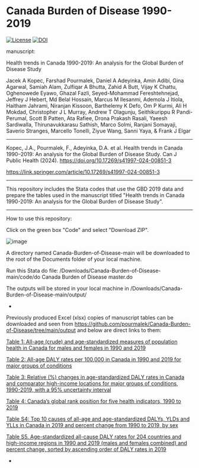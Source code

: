 # Canada Burden of Disease 1990-2019

[![License](https://img.shields.io/badge/License-Apache%202.0-blue.svg)](https://opensource.org/licenses/Apache-2.0) [![DOI](https://zenodo.org/badge/475202009.svg)](https://zenodo.org/badge/latestdoi/475202009)


manuscript:

Health trends in Canada 1990-2019: An analysis for the Global Burden of Disease Study

Jacek A Kopec, Farshad Pourmalek, Daniel A Adeyinka, Amin Adibi, Gina Agarwal, Samiah Alam, Zulfiqar A Bhutta, Zahid A Butt, Vijay K Chattu, Oghenowede Eyawo, Ghazal Fazli, Seyed-Mohammad Fereshtehnejad, Jeffrey J Hebert, Md Belal Hossain, Marcus M Ilesanmi, Ademola J Itiola, Haitham Jahrami, Niranjan Kissoon, Barthelemy K Defo, Om P Kurmi, Ali H Mokdad, Christopher J L Murray, Andrew T Olagunju, Seithikurippu R Pandi-Perumal, Scott B Patten, Ata Rafiee, Drona Prakash Rasali, Yaeesh Sardiwalla, Thirunavukkarasu Sathish, Marco Solmi, Ranjani Somayaji, Saverio Stranges, Marcello Tonelli, Ziyue Wang, Sanni Yaya, & Frank J Elgar

**********************

Kopec, J.A., Pourmalek, F., Adeyinka, D.A. et al. Health trends in Canada 1990–2019: An analysis for the Global Burden of Disease Study. Can J Public Health (2024). https://doi.org/10.17269/s41997-024-00851-3

https://link.springer.com/article/10.17269/s41997-024-00851-3

**********************

This repository includes the Stata codes that use the GBD 2019 data and prepare the tables used in the manuscript titled "Health trends in Canada 1990-2019: An analysis for the Global Burden of Disease Study". 

**********************

How to use this repository:

Click on the green box "Code" and select "Download ZIP".

![image](https://user-images.githubusercontent.com/30849720/160523195-a884f426-a836-4238-8441-577716a67e7a.png)

A directory named Canada-Burden-of-Disease-main will be downloaded to the root of the Documents folder of your local machine. 

Run this Stata do file: /Downloads/Canada-Burden-of-Disease-main/code/do Canada Burden of Disease master.do

The outputs will be stored in your local machine in /Downloads/Canada-Burden-of-Disease-main/output/

*

Previously produced Excel (xlsx) copies of manuscript tables can be downloaded and seen from https://github.com/pourmalek/Canada-Burden-of-Disease/tree/main/output and below are direct links to them:

[Table 1: All-age (crude) and age-standardized measures of population health in Canada for males and females in 1990 and 2019](https://github.com/pourmalek/Canada-Burden-of-Disease/blob/main/output/Table%201.xlsx)

[Table 2: All-age DALY rates per 100,000 in Canada in 1990 and 2019 for major groups of conditions](https://github.com/pourmalek/Canada-Burden-of-Disease/blob/main/output/Table%202.xlsx)

[Table 3: Relative (%) changes in age-standardized DALY rates in Canada and comparator high-income locations for major groups of conditions, 1990-2019, with a 95% uncertainty interval](https://github.com/pourmalek/Canada-Burden-of-Disease/blob/main/output/Table%203.xlsx)

[Table 4: Canada’s global rank position for five health indicators, 1990 to 2019](https://github.com/pourmalek/Canada-Burden-of-Disease/blob/main/output/Table%204.xlsx)

[Table S4: Top 10 causes of all-age and age-standardized DALYs, YLDs and YLLs in Canada in 2019 and percent change from 1990 to 2019, by sex](https://github.com/pourmalek/Canada-Burden-of-Disease/blob/main/output/Table%20S4.xlsx)

[Table S5. Age-standardized all-cause DALY rates for 204 countries and high-income regions in 1990 and 2019 (males and females combined) and percent change, sorted by ascending order of DALY rates in 2019](https://github.com/pourmalek/Canada-Burden-of-Disease/blob/main/output/Table%20S5.xlsx)

*

